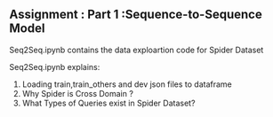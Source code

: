 ## Assignment : Part 1 :Sequence-to-Sequence Model
Seq2Seq.ipynb contains the data exploartion code for Spider Dataset

Seq2Seq.ipynb explains:
1.  Loading train,train_others and dev json files to dataframe
2.  Why Spider is Cross Domain ?
3.  What Types of Queries exist in Spider Dataset?
